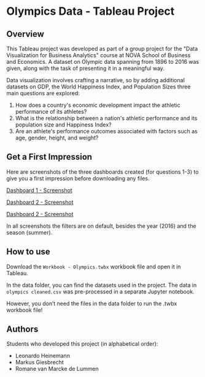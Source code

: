 # Olympics Data - Tableau Project

## Overview
This Tableau project was developed as part of a group project for the "Data Visualization for Business Analytics" course at NOVA School of Business and Economics. A dataset on Olympic data spanning from 1896 to 2016 was given, along with the task of presenting it in a meaningful way.

Data visualization involves crafting a narrative, so by adding additional datasets on GDP, the World Happiness Index, and Population Sizes three main questions are explored:

1. How does a country's economic development impact the athletic performance of its athletes?
2. What is the relationship between a nation's athletic performance and its population size and Happiness Index?
3. Are an athlete's performance outcomes associated with factors such as age, gender, height, and weight?


## Get a First Impression 

Here are screenshots of the three dashboards created (for questions 1-3) to give you a first impression before downloading any files.


[Dashboard 1 - Screenshot](additionalContent/Dashboard1.png)

[Dashboard 2 - Screenshot](additionalContent/Dashboard2.png)

[Dashboard 2 - Screenshot](additionalContent/Dashboard3.png)

In all screenshots the filters are on default, besides the year (2016) and the season (summer).

## How to use

Download the `Workbook - Olympics.twbx` workbook file and open it in Tableau.

In the data folder, you can find the datasets used in the project. The data in `olympics cleaned.csv` was pre-processed in a separate Jupyter notebook.

However, you don’t need the files in the data folder to run the .twbx workbook file!

## Authors
Students who developed this project (in alphabetical order):
- Leonardo Heinemann
- Markus Giesbrecht
- Romane van Marcke de Lummen 
